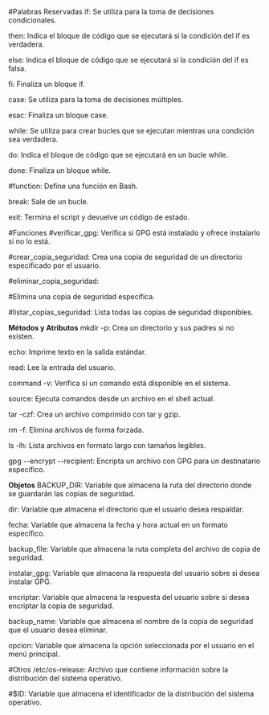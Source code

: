 #Palabras Reservadas
if: Se utiliza para la toma de decisiones condicionales.

then: Indica el bloque de código que se ejecutará si la condición del if es verdadera.

else: Indica el bloque de código que se ejecutará si la condición del if es falsa.

fi: Finaliza un bloque if.

case: Se utiliza para la toma de decisiones múltiples.

esac: Finaliza un bloque case.

while: Se utiliza para crear bucles que se ejecutan mientras una condición sea verdadera.

do: Indica el bloque de código que se ejecutará en un bucle while.

done: Finaliza un bloque while.

#function: Define una función en Bash.

break: Sale de un bucle.

exit: Termina el script y devuelve un código de estado.

#Funciones
#verificar_gpg: 
Verifica si GPG está instalado y ofrece instalarlo si no lo está.

#crear_copia_seguridad: 
Crea una copia de seguridad de un directorio especificado por el usuario.

#eliminar_copia_seguridad: 

#Elimina una copia de seguridad específica.

#listar_copias_seguridad: 
Lista todas las copias de seguridad disponibles.

**Métodos y Atributos**
mkdir -p: Crea un directorio y sus padres si no existen.

echo: Imprime texto en la salida estándar.

read: Lee la entrada del usuario.

command -v: Verifica si un comando está disponible en el sistema.

source: Ejecuta comandos desde un archivo en el shell actual.

tar -czf: Crea un archivo comprimido con tar y gzip.

rm -f: Elimina archivos de forma forzada.

ls -lh: Lista archivos en formato largo con tamaños legibles.

gpg --encrypt --recipient: Encripta un archivo con GPG para un destinatario específico.

**Objetos**
BACKUP_DIR: Variable que almacena la ruta del directorio donde se guardarán las copias de seguridad.

dir: Variable que almacena el directorio que el usuario desea respaldar.

fecha: Variable que almacena la fecha y hora actual en un formato específico.

backup_file: Variable que almacena la ruta completa del archivo de copia de seguridad.

instalar_gpg: Variable que almacena la respuesta del usuario sobre si desea instalar GPG.

encriptar: Variable que almacena la respuesta del usuario sobre si desea encriptar la copia de seguridad.

backup_name: Variable que almacena el nombre de la copia de seguridad que el usuario desea eliminar.

opcion: Variable que almacena la opción seleccionada por el usuario en el menú principal.

#Otros
/etc/os-release: Archivo que contiene información sobre la distribución del sistema operativo.

#$ID: Variable que almacena el identificador de la distribución del sistema operativo.
